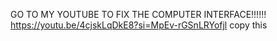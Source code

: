 GO TO MY YOUTUBE TO FIX THE COMPUTER INTERFACE!!!!!!
https://youtu.be/4cjskLqDkE8?si=MpEv-rGSnLRYofjl copy this
